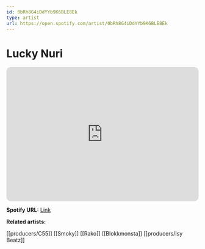 ```yaml
---
id: 0bRh8G4iDdYYb9K6BLE8Ek
type: artist
url: https://open.spotify.com/artist/0bRh8G4iDdYYb9K6BLE8Ek
---
```

# Lucky Nuri

<iframe style="border-radius:12px" src="https://open.spotify.com/embed/artist/0bRh8G4iDdYYb9K6BLE8Ek" width="100%" height="352" frameBorder="0" allowfullscreen="" allow="autoplay; clipboard-write; encrypted-media; fullscreen; picture-in-picture" loading="lazy"></iframe>

**Spotify URL:** [Link](https://open.spotify.com/artist/0bRh8G4iDdYYb9K6BLE8Ek)

**Related artists:**

[[producers/C55]]
[[Smoky]]
[[Rako]]
[[Blokkmonsta]]
[[producers/Isy Beatz]]
